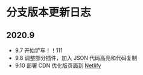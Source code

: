 # 分支版本更新日志

## 2020.9

- 9.7 开始铲车！！111
- 9.8 调整部分插件，加入 JSON 代码高亮和代码复制
- 9.10 部署 CDN 优化版页面到 [Netlify](https://ctdwiki.netlify.app/)